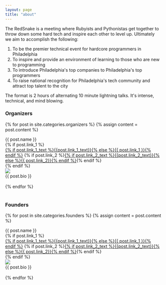 ```yaml
---
layout: page
title: "about"
---
```


The RedSnake is a meeting where Rubyists and Pythonistas get together to throw down some hard tech and inspire each other to level up. Ultimately we aim to accomplish the following:

1. To be the premier technical event for hardcore programmers in Philadelphia
2. To inspire and provide an environment of learning to those who are new to programming
3. To introduce Philadelphia's top companies to Philadelphia's top programmers
4. To raise national recognition for Philadelphia's tech community and attract top talent to the city


The format is 2 hours of alternating 10 minute lightning talks. It's intense, technical, and mind blowing.

<h3> Organizers </h3>

{% for post in site.categories.organizers %}
{% assign content = post.content %}
<div class="person">
  <div class="name">{{ post.name }}</div>
  {% if post.link_1 %}
  <div class="links">
  <a href="{{ post.link_1 }}" target="blank">{% if post.link_1_text %}{{post.link_1_text}}{% else %}{{ post.link_1 }}{% endif %}</a>
  {% if post.link_2 %}<a href="{{ post.link_2 }}" target="blank">{% if post.link_2_text %}{{post.link_2_text}}{% else %}{{ post.link_2}}{% endif %}</a>{% endif %}
  </div>
  {% endif %}
  <div class="pic"><img class="organizer" src="{{root_url}}/images/content/{{post.pic}}"/></div>
  <div>
  {{ post.bio }}
  </div>
</div>
<br class="spacer clear" />
{% endfor %}
<br class="spacer clear" />
<br class="spacer clear" />

<h3> Founders </h3>

{% for post in site.categories.founders %}
{% assign content = post.content %}
<div class="person">
  <div class="name">{{ post.name }}</div>
  {% if post.link_1 %}
  <div class="links">
  <a href="{{ post.link_1 }}" target="blank">{% if post.link_1_text %}{{post.link_1_text}}{% else %}{{ post.link_1 }}{% endif %}</a>
  {% if post.link_2 %}<a href="{{ post.link_2 }}" target="blank">{% if post.link_2_text %}{{post.link_2_text}}{% else %}{{ post.link_2}}{% endif %}</a>{% endif %}
  </div>
  {% endif %}
  <div class="pic"><img class="organizer" src="{{root_url}}/images/content/{{post.pic}}"/></div>
  <div>
  {{ post.bio }}
  </div>
</div>
<br class="spacer clear" />
{% endfor %}
